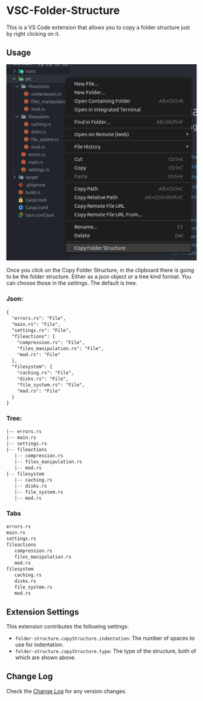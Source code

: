 # VSC-Folder-Structure

This is a VS Code extension that allows you to copy a folder structure just by right clicking on it.

## Usage

<img src='./assets/preview.png'/>

Once you click on the Copy Folder Structure, in the clipboard there is going to be the folder structure. Either as a json object or a tree kind format. You can choose those in the settings. The default is tree.

### Json:

```
{
  "errors.rs": "File",
  "main.rs": "File",
  "settings.rs": "File",
  "fileactions": {
    "compression.rs": "File",
    "files_manipulation.rs": "File",
    "mod.rs": "File"
  },
  "filesystem": {
    "caching.rs": "File",
    "disks.rs": "File",
    "file_system.rs": "File",
    "mod.rs": "File"
  }
}
```

### Tree:

```
|-- errors.rs
|-- main.rs
|-- settings.rs
|-- fileactions
   |-- compression.rs
   |-- files_manipulation.rs
   |-- mod.rs
|-- filesystem
   |-- caching.rs
   |-- disks.rs
   |-- file_system.rs
   |-- mod.rs
```

### Tabs

```
errors.rs
main.rs
settings.rs
fileactions
   compression.rs
   files_manipulation.rs
   mod.rs
filesystem
   caching.rs
   disks.rs
   file_system.rs
   mod.rs
```

## Extension Settings

This extension contributes the following settings:

- `folder-structure.copyStructure.indentation`: The number of spaces to use for indentation.
- `folder-structure.copyStructure.type`: The type of the structure, both of which are shown above.

## Change Log

Check the [Change Log](./CHANGELOG.md) for any version changes.
